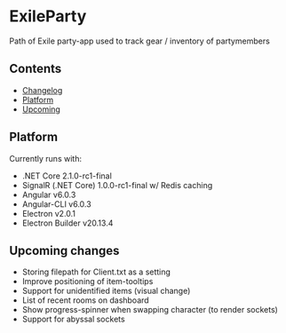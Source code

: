 # ExileParty

Path of Exile party-app used to track gear / inventory of partymembers

## Contents

- [Changelog](https://github.com/viktorgullmark/exile-party/blob/master/CHANGELOG.md)
- [Platform](#platform)
- [Upcoming](#upcoming)

## Platform

Currently runs with:

- .NET Core 2.1.0-rc1-final
- SignalR (.NET Core) 1.0.0-rc1-final w/ Redis caching
- Angular v6.0.3
- Angular-CLI v6.0.3
- Electron v2.0.1
- Electron Builder v20.13.4

## Upcoming changes

- Storing filepath for Client.txt as a setting
- Improve positioning of item-tooltips
- Support for unidentified items (visual change)
- List of recent rooms on dashboard
- Show progress-spinner when swapping character (to render sockets)
- Support for abyssal sockets





